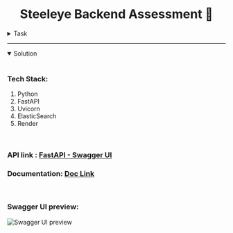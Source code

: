 <h1 align="center">Steeleye Backend Assessment 📝</h1>

<details>
<summary>Task</summary>
<br>

# Table of Contents

1.  [Introduction](#intro)
    1.  [Constraints](#constraints)
    1.  [Database](#database)
        1.  [Schema Model](#schemamodel)
1.  [Test](#test)
    1.  [Listing trades](#listingtrades)
    1.  [Single trade](#singletrade)
    1.  [Searching trades](#searchingtrades)
    1.  [Advanced filtering](#advancedfiltering)
    1.  [Bonus points](#bonus)
1. [Submission](#submission)
1. [Resources](#resources)


<a id="intro"></a>

# Introduction

At SteelEye we are using [FastAPI](https://fastapi.tiangolo.com/) for our primary client-facing API layer. 
FastAPI's usage of [Pydantic](https://pydantic-docs.helpmanual.io/) for expressing data types aligns quite well 
with how we model our own Schema models (using Pydantic).

In this exercise, you will be building a _REST_ API with endpoints serving Trade
data from a mocked database.

<a id="constraints"></a>

## Constraints

You are expected to write the API in Python using the FastAPI framework. You are
not expected to have any previous FastAPI experience and unfamiliarty with FastAPI will not be held against you when reviewing your submission. However, it is expected that you will be able to produce a functional API.

<a id="database"></a>

## Database

At SteelEye we use Elasticsearch as our primary data storage technology. Setting up an instance of Elasticsearch with the necessary mappings and data required for the functionality in this test is outside of the scope of submission.

We _do_ expect you to mock a database interaction layer in any way you see fit and generate data (which can be randomized) for the purposes of this test. The implementation of this database layer is left up to you.

<a id="schemamodel"></a>

### Schema model

We have provided a Pydantic model representing a single Trade below:

```python
import datetime as dt

from typing import Optional
from pydantic import BaseModel, Field

class TradeDetails(BaseModel):
    buySellIndicator: str = Field(description="A value of BUY for buys, SELL for sells.")

    price: float = Field(description="The price of the Trade.")

    quantity: int = Field(description="The amount of units traded.")


class Trade(BaseModel):
    asset_class: Optional[str] = Field(alias="assetClass", default=None, description="The asset class of the instrument traded. E.g. Bond, Equity, FX...etc")

    counterparty: Optional[str] = Field(default=None, description="The counterparty the trade was executed with. May not always be available")

    instrument_id: str = Field(alias="instrumentId", description="The ISIN/ID of the instrument traded. E.g. TSLA, AAPL, AMZN...etc")

    instrument_name: str = Field(alias="instrumentName", description="The name of the instrument traded.")

    trade_date_time: dt.datetime = Field(alias="tradeDateTime", description="The date-time the Trade was executed")

    trade_details: TradeDetails = Field(alias="tradeDetails", description="The details of the trade, i.e. price, quantity")

    trade_id: str = Field(alias="tradeId", default=None, description="The unique ID of the trade")

    trader: str = Field(description="The name of the Trader")

```

<a id="test"></a>

# Test

This tests represents a common request when building an API. You need to provide a set of endpoints for retrieving a list of Trades, retrieving a single Trade by ID, searching against Trades, and filtering Trades


<a id="listingtrades"></a>

## Listing trades

Please provide an endpoint to fetch a list of trades.

<a id="singletrade"></a>

## Single trade

Users would like to be able to retrieve a single trade from the API. Please provide an endpoint to fetch a trade by id.

<a id="searchingtrades"></a>

## Searching trades

Users would now like to be able to search across the trades using the API. Your endpoint for fetching a list of trades will need to support searching for trades through the following fields:

- `counterparty`
- `instrumentId`
- `instrumentName`
- `trader`

If a user was to call your endpoint and provide a `?search=bob%20smith` query parameter, your endpoint will return any trades where the text `bob smith` exists in any of the fields listed above.

<a id="advancedfiltering"></a>

## Advanced filtering

The users would now like the ability to filter trades. Your endpoint for fetching a list of trades will need to support filtering using the following optional query parameters:

| Parameter | Description |
|-----------|-------------|
|`assetClass`|Asset class of the trade.|
|`end`|The maximum date for the `tradeDateTime` field.|
|`maxPrice`|The maximum value for the `tradeDetails.price` field.|
|`minPrice`|The minimum value for the `tradeDetails.price` field.|
|`start`|The minimum date for the `tradeDateTime` field.|
|`tradeType`|The `tradeDetails.buySellIndicator` is a `BUY` or `SELL`|
|||

All maximum and minimum fields are inclusive (e.g. `minPrice=2&maxPrice=10` will
return `2 <= tradeDetails.price <= 10`).

<a id="bonus"></a>

## Bonus points

Implement support for pagination and sorting on the list of trades.

<a id="submission"></a>

## Submission

You can return your solution via email, or provide access to a Git repo. Please include a document describing your solution and the reasoning behind your approach. Incomplete solutions will not be considered.

<a id="resources"></a>

## Resources
- FastAPI: [https://fastapi.tiangolo.com/](https://fastapi.tiangolo.com/)
- Pydantic: [https://pydantic-docs.helpmanual.io/](https://pydantic-docs.helpmanual.io/)
</details>

<hr>

<details open>
<summary>Solution</summary>
<br>

### Tech Stack:

<ol>
  <li> Python </li>
  <li> FastAPI </li>
  <li> Uvicorn </li>
  <li> ElasticSearch </li>
  <li> Render </li>
</ol>

<br>

### API link : [FastAPI - Swagger UI](https://fast-api-gcci.onrender.com/docs)

### Documentation: [Doc Link](https://github.com/SomyaRanjanSahu/Steeleye_Backend/blob/main/Documentation.pdf)

<br>

### Swagger UI preview:

<img src="https://i.postimg.cc/sg5LTrxY/ui.png" alt = "Swagger UI preview">

</details>
